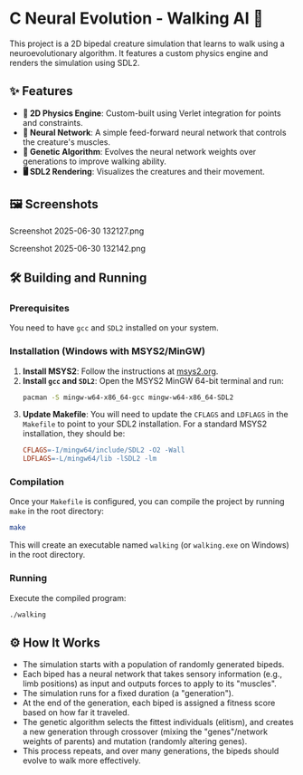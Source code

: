 # C Neural Evolution - Walking AI 🤖

This project is a 2D bipedal creature simulation that learns to walk using a neuroevolutionary algorithm. It features a custom physics engine and renders the simulation using SDL2.

## ✨ Features

-   **🧠 2D Physics Engine**: Custom-built using Verlet integration for points and constraints.
-   **🤖 Neural Network**: A simple feed-forward neural network that controls the creature's muscles.
-   **🧬 Genetic Algorithm**: Evolves the neural network weights over generations to improve walking ability.
-   **🖥️ SDL2 Rendering**: Visualizes the creatures and their movement.

## 🖼️ Screenshots


Screenshot 2025-06-30 132127.png

Screenshot 2025-06-30 132142.png

## 🛠️ Building and Running

### Prerequisites

You need to have `gcc` and `SDL2` installed on your system.

### Installation (Windows with MSYS2/MinGW)

1.  **Install MSYS2**: Follow the instructions at [msys2.org](https://www.msys2.org/).
2.  **Install `gcc` and `SDL2`**: Open the MSYS2 MinGW 64-bit terminal and run:
    ```bash
    pacman -S mingw-w64-x86_64-gcc mingw-w64-x86_64-SDL2
    ```
3.  **Update Makefile**: You will need to update the `CFLAGS` and `LDFLAGS` in the `Makefile` to point to your SDL2 installation. For a standard MSYS2 installation, they should be:
    ```makefile
    CFLAGS=-I/mingw64/include/SDL2 -O2 -Wall
    LDFLAGS=-L/mingw64/lib -lSDL2 -lm
    ```

### Compilation

Once your `Makefile` is configured, you can compile the project by running `make` in the root directory:

```bash
make
```

This will create an executable named `walking` (or `walking.exe` on Windows) in the root directory.

### Running

Execute the compiled program:

```bash
./walking
```

## ⚙️ How It Works

-   The simulation starts with a population of randomly generated bipeds.
-   Each biped has a neural network that takes sensory information (e.g., limb positions) as input and outputs forces to apply to its "muscles".
-   The simulation runs for a fixed duration (a "generation").
-   At the end of the generation, each biped is assigned a fitness score based on how far it traveled.
-   The genetic algorithm selects the fittest individuals (elitism), and creates a new generation through crossover (mixing the "genes"/network weights of parents) and mutation (randomly altering genes).
-   This process repeats, and over many generations, the bipeds should evolve to walk more effectively.
